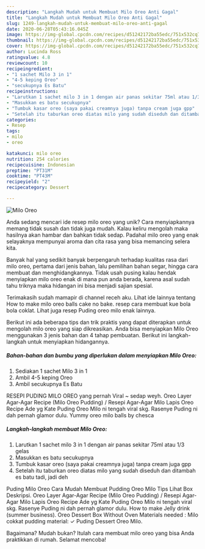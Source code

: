 ```yaml
---
description: "Langkah Mudah untuk Membuat Milo Oreo Anti Gagal"
title: "Langkah Mudah untuk Membuat Milo Oreo Anti Gagal"
slug: 1249-langkah-mudah-untuk-membuat-milo-oreo-anti-gagal
date: 2020-06-28T05:43:16.045Z
image: https://img-global.cpcdn.com/recipes/d51242172ba55edc/751x532cq70/milo-oreo-foto-resep-utama.jpg
thumbnail: https://img-global.cpcdn.com/recipes/d51242172ba55edc/751x532cq70/milo-oreo-foto-resep-utama.jpg
cover: https://img-global.cpcdn.com/recipes/d51242172ba55edc/751x532cq70/milo-oreo-foto-resep-utama.jpg
author: Lucinda Ross
ratingvalue: 4.8
reviewcount: 10
recipeingredient:
- "1 sachet Milo 3 in 1"
- "4-5 keping Oreo"
- "secukupnya Es Batu"
recipeinstructions:
- "Larutkan 1 sachet milo 3 in 1 dengan air panas sekitar 75ml atau 1/3 gelas"
- "Masukkan es batu secukupnya"
- "Tumbuk kasar oreo (saya pakai creamnya juga) tanpa cream juga gpp"
- "Setelah itu taburkan oreo diatas milo yang sudah diseduh dan ditambah es batu tadi, jadi deh"
categories:
- Resep
tags:
- milo
- oreo

katakunci: milo oreo 
nutrition: 254 calories
recipecuisine: Indonesian
preptime: "PT31M"
cooktime: "PT43M"
recipeyield: "2"
recipecategory: Dessert

---
```



![Milo Oreo](https://img-global.cpcdn.com/recipes/d51242172ba55edc/751x532cq70/milo-oreo-foto-resep-utama.jpg)

Anda sedang mencari ide resep milo oreo yang unik? Cara menyiapkannya memang tidak susah dan tidak juga mudah. Kalau keliru mengolah maka hasilnya akan hambar dan bahkan tidak sedap. Padahal milo oreo yang enak selayaknya mempunyai aroma dan cita rasa yang bisa memancing selera kita.

Banyak hal yang sedikit banyak berpengaruh terhadap kualitas rasa dari milo oreo, pertama dari jenis bahan, lalu pemilihan bahan segar, hingga cara membuat dan menghidangkannya. Tidak usah pusing kalau hendak menyiapkan milo oreo enak di mana pun anda berada, karena asal sudah tahu triknya maka hidangan ini bisa menjadi sajian spesial.

Terimakasih sudah mamapir di channel receh aku. Lihat ide lainnya tentang How to make milo oreo balls cake no bake. resep cara membuat kue bola bola coklat. Lihat juga resep Puding oreo milo enak lainnya.


Berikut ini ada beberapa tips dan trik praktis yang dapat diterapkan untuk mengolah milo oreo yang siap dikreasikan. Anda bisa menyiapkan Milo Oreo menggunakan 3 jenis bahan dan 4 tahap pembuatan. Berikut ini langkah-langkah untuk menyiapkan hidangannya.

<!--inarticleads1-->

##### Bahan-bahan dan bumbu yang diperlukan dalam menyiapkan Milo Oreo:

1. Sediakan 1 sachet Milo 3 in 1
1. Ambil 4-5 keping Oreo
1. Ambil secukupnya Es Batu


RESEPI PUDING MILO OREO yang pernah Viral ~ sedap weyh. Oreo Layer Agar-Agar Recipe (Milo Oreo Pudding) / Resepi Agar-Agar Milo Lapis Oreo Recipe Ade yg Kate Puding Oreo Milo ni tengah viral skg. Rasenye Puding ni dah pernah glamor dulu. Yummy oreo milo balls by chesca 

<!--inarticleads2-->

##### Langkah-langkah membuat Milo Oreo:

1. Larutkan 1 sachet milo 3 in 1 dengan air panas sekitar 75ml atau 1/3 gelas
1. Masukkan es batu secukupnya
1. Tumbuk kasar oreo (saya pakai creamnya juga) tanpa cream juga gpp
1. Setelah itu taburkan oreo diatas milo yang sudah diseduh dan ditambah es batu tadi, jadi deh


Puding Milo Oreo Cara Mudah Membuat Pudding Oreo Milo Tips Lihat Box Deskripsi. Oreo Layer Agar-Agar Recipe (Milo Oreo Pudding) / Resepi Agar-Agar Milo Lapis Oreo Recipe Ade yg Kate Puding Oreo Milo ni tengah viral skg. Rasenye Puding ni dah pernah glamor dulu. How to make Jelly drink (summer business). Oreo Dessert Box Without Oven Materials needed : Milo cokkat pudding material: ✓ Puding Dessert Oreo Milo. 

Bagaimana? Mudah bukan? Itulah cara membuat milo oreo yang bisa Anda praktikkan di rumah. Selamat mencoba!
